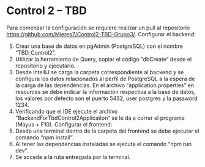# Control 2 – TBD
Para comenzar la configuración se requiere realizar un pull al repositorio https://github.com/Mieres7/Control2-TBD-Grupo3/.
Configurar el backend:
1.	Crear una base de datos en pgAdmin (PostgreSQL) con el nombre “TBD_Control2”.
2.	Utilizar la herramienta de Query, copiar el código “dbCreate” desde el repositorio y ejecutarlo.
3.	Desde intelliJ se carga la carpeta correspondiente al backend y se configura los datos relacionados al perfil de PostgreSQL a la espera de la carga de las dependencias. En el archivo “application.properties” en resources se debe indicar la información respectiva a la base de datos, los valores por defecto son el puerto 5432, user postgres y la password 1234.
4.	Verificando que el IDE ejecute el archivo “BackendForTbdControl2Application” se le da a correr el programa (Mayus + F10).
Configurar el frontend:
1.	Desde una terminal dentro de la carpeta del frontend se debe ejecutar el comando “npm install”.
2.	Al tener las dependencias instaladas se ejecuta el comando “npm run dev”.
3.	Se accede a la ruta entregada por la terminal.
